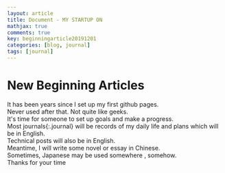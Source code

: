 ```yaml
---
layout: article
title: Document - MY STARTUP ON 
mathjax: true
comments: true
key: beginningarticle20191201
categories: [blog, journal]
tags: [journal]
---
```

New Beginning Articles
===

It has been years since I set up my first github pages.  
Never used after that. Not quite like geeks.  
It's time for someone to set up goals and make a progress.  
Most journals{:.journal} will be records of my daily life and plans
which will be in  English.  
Technical posts will also be in English.  
Meantime, I will write some novel or essay in Chinese.  
Sometimes, Japanese may be used somewhere , somehow.  
Thanks for your time